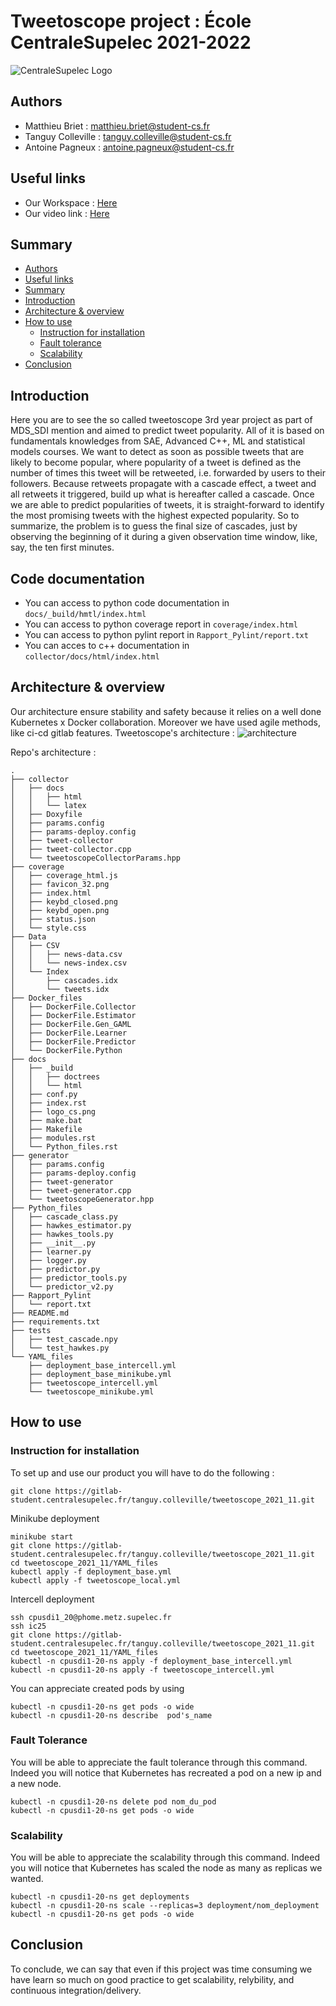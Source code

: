 # Tweetoscope project : École CentraleSupelec 2021-2022 

![CentraleSupelec Logo](https://www.centralesupelec.fr/sites/all/themes/cs_theme/medias/common/images/intro/logo_nouveau.jpg)


## Authors 
* Matthieu Briet : matthieu.briet@student-cs.fr
* Tanguy Colleville : tanguy.colleville@student-cs.fr
* Antoine Pagneux : antoine.pagneux@student-cs.fr

## Useful links 
* Our Workspace : [Here](https://tanguycolleville.notion.site/Tweetoscope_2021_11-4ee9e24f4bf14f8aa0896e83d75d0862)
* Our video link : [Here]()

## Summary
  - [Authors ](#authors-)
  - [Useful links](#Useful-links)
  - [Summary](#summary)
  - [Introduction](#introduction)
  - [Architecture & overview](#architecture--overview)
  - [How to use](#how-to-use)
    - [Instruction for installation](#instruction-for-installation)
    - [Fault tolerance](#fault-tolerance)
    - [Scalability](#scalability)
  - [Conclusion](#conclusion)

## Introduction
Here you are to see the so called tweetoscope 3rd year project as part of MDS_SDI mention and aimed to predict tweet popularity. All of it is based on fundamentals knowledges from SAE, Advanced C++, ML and statistical models courses. We want to detect as soon as possible tweets that are likely to become popular, where popularity of a tweet is defined as the number of times this tweet will be retweeted, i.e. forwarded by users to their followers. Because retweets propagate with a cascade effect, a tweet and all retweets it triggered, build up what is hereafter called a cascade. Once we are able to predict popularities of tweets, it is straight-forward to identify the most promising tweets with the highest expected popularity. So to summarize, the problem is to guess the final size of cascades, just by observing the beginning of it during a given observation time window, like, say, the ten first minutes.


## Code documentation 
* You can access to python code documentation in `docs/_build/hmtl/index.html`
* You can access to python coverage report in `coverage/index.html`
* You can access to python pylint report in `Rapport_Pylint/report.txt`
* You can acces to c++ documentation in `collector/docs/html/index.html`

## Architecture & overview
Our architecture ensure stability and safety because it relies on a well done Kubernetes x Docker collaboration. Moreover we have used agile methods, like ci-cd gitlab features.
Tweetoscope's architecture : 
![architecture](https://pennerath.pages.centralesupelec.fr/tweetoscope/graphviz-images/ead74cb4077631acad74606a761525fe2a3228c1.svg)


Repo's architecture : 
```
.
├── collector
│   ├── docs
│   │   ├── html
│   │   └── latex
│   ├── Doxyfile
│   ├── params.config
│   ├── params-deploy.config
│   ├── tweet-collector
│   ├── tweet-collector.cpp
│   └── tweetoscopeCollectorParams.hpp
├── coverage
│   ├── coverage_html.js
│   ├── favicon_32.png
│   ├── index.html
│   ├── keybd_closed.png
│   ├── keybd_open.png
│   ├── status.json
│   └── style.css
├── Data
│   ├── CSV
│   │   ├── news-data.csv
│   │   └── news-index.csv
│   └── Index
│       ├── cascades.idx
│       └── tweets.idx
├── Docker_files
│   ├── DockerFile.Collector
│   ├── DockerFile.Estimator
│   ├── DockerFile.Gen_GAML
│   ├── DockerFile.Learner
│   ├── DockerFile.Predictor
│   └── DockerFile.Python
├── docs
│   ├── _build
│   │   ├── doctrees
│   │   └── html
│   ├── conf.py
│   ├── index.rst
│   ├── logo_cs.png
│   ├── make.bat
│   ├── Makefile
│   ├── modules.rst
│   └── Python_files.rst
├── generator
│   ├── params.config
│   ├── params-deploy.config
│   ├── tweet-generator
│   ├── tweet-generator.cpp
│   └── tweetoscopeGenerator.hpp
├── Python_files
│   ├── cascade_class.py
│   ├── hawkes_estimator.py
│   ├── hawkes_tools.py
│   ├── __init__.py
│   ├── learner.py
│   ├── logger.py
│   ├── predictor.py
│   ├── predictor_tools.py
│   └── predictor_v2.py
├── Rapport_Pylint
│   └── report.txt
├── README.md
├── requirements.txt
├── tests
│   ├── test_cascade.npy
│   └── test_hawkes.py
└── YAML_files
    ├── deployment_base_intercell.yml
    ├── deployment_base_minikube.yml
    ├── tweetoscope_intercell.yml
    └── tweetoscope_minikube.yml
```



## How to use 
### Instruction for installation
To set up and use our product you will have to do the following : 
```
git clone https://gitlab-student.centralesupelec.fr/tanguy.colleville/tweetoscope_2021_11.git
```

Minikube deployment


```
minikube start
git clone https://gitlab-student.centralesupelec.fr/tanguy.colleville/tweetoscope_2021_11.git
cd tweetoscope_2021_11/YAML_files
kubectl apply -f deployment_base.yml
kubectl apply -f tweetoscope_local.yml
```


Intercell deployment 

```
ssh cpusdi1_20@phome.metz.supelec.fr
ssh ic25
git clone https://gitlab-student.centralesupelec.fr/tanguy.colleville/tweetoscope_2021_11.git
cd tweetoscope_2021_11/YAML_files
kubectl -n cpusdi1-20-ns apply -f deployment_base_intercell.yml
kubectl -n cpusdi1-20-ns apply -f tweetoscope_intercell.yml
```

You can appreciate created pods by using 

```
kubectl -n cpusdi1-20-ns get pods -o wide
kubectl -n cpusdi1-20-ns describe  pod's_name
```

### Fault Tolerance 
You will be able to appreciate the fault tolerance through this command. Indeed you will notice that Kubernetes has recreated a pod on a new ip and a new node.

```
kubectl -n cpusdi1-20-ns delete pod nom_du_pod
kubectl -n cpusdi1-20-ns get pods -o wide
```

### Scalability 

You will be able to appreciate the scalability through this command. Indeed you will notice that Kubernetes has scaled the node as many as replicas we wanted.

```
kubectl -n cpusdi1-20-ns get deployments
kubectl -n cpusdi1-20-ns scale --replicas=3 deployment/nom_deployment
kubectl -n cpusdi1-20-ns get pods -o wide
```

## Conclusion
To conclude, we can say that even if this project was time consuming we have learn so much on good practice to get scalability, relybility, and continuous integration/delivery. 
